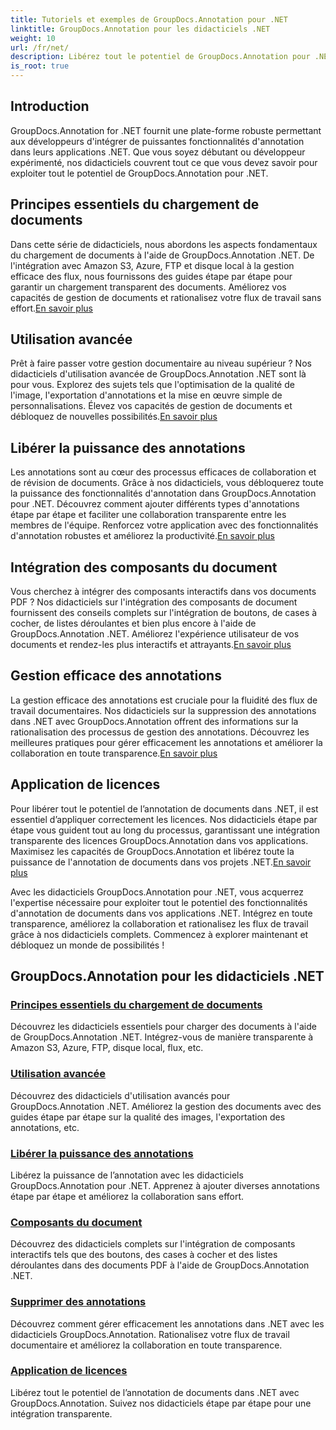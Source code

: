 ```yaml
---
title: Tutoriels et exemples de GroupDocs.Annotation pour .NET
linktitle: GroupDocs.Annotation pour les didacticiels .NET
weight: 10
url: /fr/net/
description: Libérez tout le potentiel de GroupDocs.Annotation pour .NET avec nos didacticiels. Intégrez en toute transparence, améliorez la collaboration et rationalisez les flux de travail.
is_root: true
---
```

## Introduction

GroupDocs.Annotation for .NET fournit une plate-forme robuste permettant aux développeurs d'intégrer de puissantes fonctionnalités d'annotation dans leurs applications .NET. Que vous soyez débutant ou développeur expérimenté, nos didacticiels couvrent tout ce que vous devez savoir pour exploiter tout le potentiel de GroupDocs.Annotation pour .NET.

## Principes essentiels du chargement de documents
 Dans cette série de didacticiels, nous abordons les aspects fondamentaux du chargement de documents à l'aide de GroupDocs.Annotation .NET. De l'intégration avec Amazon S3, Azure, FTP et disque local à la gestion efficace des flux, nous fournissons des guides étape par étape pour garantir un chargement transparent des documents. Améliorez vos capacités de gestion de documents et rationalisez votre flux de travail sans effort.[En savoir plus](./document-loading-essentials/)

## Utilisation avancée
Prêt à faire passer votre gestion documentaire au niveau supérieur ? Nos didacticiels d'utilisation avancée de GroupDocs.Annotation .NET sont là pour vous. Explorez des sujets tels que l'optimisation de la qualité de l'image, l'exportation d'annotations et la mise en œuvre simple de personnalisations. Élevez vos capacités de gestion de documents et débloquez de nouvelles possibilités.[En savoir plus](./advanced-usage/)

## Libérer la puissance des annotations
 Les annotations sont au cœur des processus efficaces de collaboration et de révision de documents. Grâce à nos didacticiels, vous débloquerez toute la puissance des fonctionnalités d'annotation dans GroupDocs.Annotation pour .NET. Découvrez comment ajouter différents types d'annotations étape par étape et faciliter une collaboration transparente entre les membres de l'équipe. Renforcez votre application avec des fonctionnalités d'annotation robustes et améliorez la productivité.[En savoir plus](./unlocking-annotation-power/)

## Intégration des composants du document
Vous cherchez à intégrer des composants interactifs dans vos documents PDF ? Nos didacticiels sur l'intégration des composants de document fournissent des conseils complets sur l'intégration de boutons, de cases à cocher, de listes déroulantes et bien plus encore à l'aide de GroupDocs.Annotation .NET. Améliorez l'expérience utilisateur de vos documents et rendez-les plus interactifs et attrayants.[En savoir plus](./document-components/)

## Gestion efficace des annotations
 La gestion efficace des annotations est cruciale pour la fluidité des flux de travail documentaires. Nos didacticiels sur la suppression des annotations dans .NET avec GroupDocs.Annotation offrent des informations sur la rationalisation des processus de gestion des annotations. Découvrez les meilleures pratiques pour gérer efficacement les annotations et améliorer la collaboration en toute transparence.[En savoir plus](./removing-annotations/)

## Application de licences
Pour libérer tout le potentiel de l’annotation de documents dans .NET, il est essentiel d’appliquer correctement les licences. Nos didacticiels étape par étape vous guident tout au long du processus, garantissant une intégration transparente des licences GroupDocs.Annotation dans vos applications. Maximisez les capacités de GroupDocs.Annotation et libérez toute la puissance de l'annotation de documents dans vos projets .NET.[En savoir plus](./applying-licenses/)

Avec les didacticiels GroupDocs.Annotation pour .NET, vous acquerrez l'expertise nécessaire pour exploiter tout le potentiel des fonctionnalités d'annotation de documents dans vos applications .NET. Intégrez en toute transparence, améliorez la collaboration et rationalisez les flux de travail grâce à nos didacticiels complets. Commencez à explorer maintenant et débloquez un monde de possibilités !
## GroupDocs.Annotation pour les didacticiels .NET
### [Principes essentiels du chargement de documents](./document-loading-essentials/)
Découvrez les didacticiels essentiels pour charger des documents à l'aide de GroupDocs.Annotation .NET. Intégrez-vous de manière transparente à Amazon S3, Azure, FTP, disque local, flux, etc.
### [Utilisation avancée](./advanced-usage/)
Découvrez des didacticiels d'utilisation avancés pour GroupDocs.Annotation .NET. Améliorez la gestion des documents avec des guides étape par étape sur la qualité des images, l'exportation des annotations, etc.
### [Libérer la puissance des annotations](./unlocking-annotation-power/)
Libérez la puissance de l’annotation avec les didacticiels GroupDocs.Annotation pour .NET. Apprenez à ajouter diverses annotations étape par étape et améliorez la collaboration sans effort.
### [Composants du document](./document-components/)
Découvrez des didacticiels complets sur l'intégration de composants interactifs tels que des boutons, des cases à cocher et des listes déroulantes dans des documents PDF à l'aide de GroupDocs.Annotation .NET.
### [Supprimer des annotations](./removing-annotations/)
Découvrez comment gérer efficacement les annotations dans .NET avec les didacticiels GroupDocs.Annotation. Rationalisez votre flux de travail documentaire et améliorez la collaboration en toute transparence.
### [Application de licences](./applying-licenses/)
Libérez tout le potentiel de l’annotation de documents dans .NET avec GroupDocs.Annotation. Suivez nos didacticiels étape par étape pour une intégration transparente.